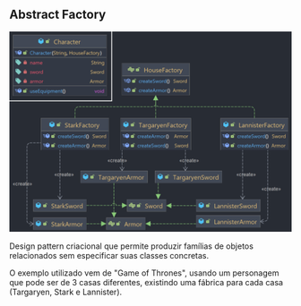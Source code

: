 ## Abstract Factory

![abstract-factory-diagram](../UML_Diagrams/abstract-factory.png)

Design pattern criacional que permite produzir famílias de objetos relacionados sem especificar suas classes concretas.

O exemplo utilizado vem de "Game of Thrones", usando um personagem que pode ser de 3 casas diferentes, existindo uma fábrica para cada casa (Targaryen, Stark e Lannister). 